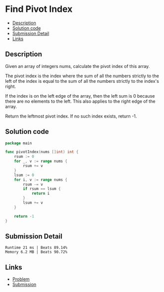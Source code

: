 # Find Pivot Index

- [Description](#description)
- [Solution code](#solution-code)
- [Submission Detail](#submission-detail)
- [Links](#links)

## Description

Given an array of integers nums, calculate the pivot index of this array.

The pivot index is the index where the sum of all the numbers strictly to the left of the index is equal to the sum of all the numbers strictly to the index's right.

If the index is on the left edge of the array, then the left sum is 0 because there are no elements to the left. This also applies to the right edge of the array.

Return the leftmost pivot index. If no such index exists, return -1.

## Solution code

```go
package main

func pivotIndex(nums []int) int {
	rsum := 0
	for _, v := range nums {
		rsum += v
	}
	lsum := 0
	for i, v := range nums {
		rsum -= v
		if rsum == lsum {
			return i
		}
		lsum += v
	}

	return -1
}
```

## Submission Detail

```
Runtime 21 ms | Beats 89.14%
Memory 6.2 MB | Beats 90.72%
```

## Links

- [Problem](https://leetcode.com/problems/find-pivot-index/)
- [Submission](https://leetcode.com/problems/find-pivot-index/submissions/850285006/)
